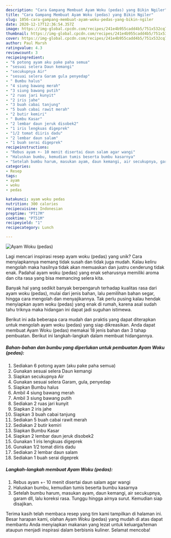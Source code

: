 ```yaml
---
description: "Cara Gampang Membuat Ayam Woku (pedas) yang Bikin Ngiler"
title: "Cara Gampang Membuat Ayam Woku (pedas) yang Bikin Ngiler"
slug: 1056-cara-gampang-membuat-ayam-woku-pedas-yang-bikin-ngiler
date: 2020-12-17T12:36:54.357Z
image: https://img-global.cpcdn.com/recipes/241e4b955cadd4b5/751x532cq70/ayam-woku-pedas-foto-resep-utama.jpg
thumbnail: https://img-global.cpcdn.com/recipes/241e4b955cadd4b5/751x532cq70/ayam-woku-pedas-foto-resep-utama.jpg
cover: https://img-global.cpcdn.com/recipes/241e4b955cadd4b5/751x532cq70/ayam-woku-pedas-foto-resep-utama.jpg
author: Paul Marsh
ratingvalue: 4.3
reviewcount: 3
recipeingredient:
- "6 potong ayam aku pake paha semua"
- "sesuai selera Daun kemangi"
- "secukupnya Air"
- "sesuai selera Garam gula penyedap"
- " Bumbu halus"
- "4 siung bawang merah"
- "3 siung bawang putih"
- "2 ruas jari kunyit"
- "2 iris jahe"
- "3 buah cabai tanjung"
- "5 buah cabai rawit merah"
- "2 butir kemiri"
- " Bumbu Kasar"
- "2 lembar daun jeruk disobek2"
- "1 iris lengkuas digeprek"
- "1/2 tomat diiris dadu"
- "2 lembar daun salam"
- "1 buah serai digeprek"
recipeinstructions:
- "Rebus ayam +- 10 menit disertai daun salam agar wangi"
- "Haluskan bumbu, kemudian tumis beserta bumbu kasarnya"
- "Setelah bumbu harum, masukan ayam, daun kemangi, air secukupnya, garam dll, lalu koreksi rasa. Tunggu hingga airnya surut. Kemudian siap disajikan."
categories:
- Resep
tags:
- ayam
- woku
- pedas

katakunci: ayam woku pedas 
nutrition: 300 calories
recipecuisine: Indonesian
preptime: "PT17M"
cooktime: "PT51M"
recipeyield: "1"
recipecategory: Lunch

---
```



![Ayam Woku (pedas)](https://img-global.cpcdn.com/recipes/241e4b955cadd4b5/751x532cq70/ayam-woku-pedas-foto-resep-utama.jpg)

Lagi mencari inspirasi resep ayam woku (pedas) yang unik? Cara menyiapkannya memang tidak susah dan tidak juga mudah. Kalau keliru mengolah maka hasilnya tidak akan memuaskan dan justru cenderung tidak enak. Padahal ayam woku (pedas) yang enak seharusnya memiliki aroma dan cita rasa yang bisa memancing selera kita.

Banyak hal yang sedikit banyak berpengaruh terhadap kualitas rasa dari ayam woku (pedas), mulai dari jenis bahan, lalu pemilihan bahan segar, hingga cara mengolah dan menyajikannya. Tak perlu pusing kalau hendak menyiapkan ayam woku (pedas) yang enak di rumah, karena asal sudah tahu triknya maka hidangan ini dapat jadi suguhan istimewa.




Berikut ini ada beberapa cara mudah dan praktis yang dapat diterapkan untuk mengolah ayam woku (pedas) yang siap dikreasikan. Anda dapat membuat Ayam Woku (pedas) memakai 18 jenis bahan dan 3 tahap pembuatan. Berikut ini langkah-langkah dalam membuat hidangannya.

<!--inarticleads1-->

##### Bahan-bahan dan bumbu yang diperlukan untuk pembuatan Ayam Woku (pedas):

1. Sediakan 6 potong ayam (aku pake paha semua)
1. Gunakan sesuai selera Daun kemangi
1. Siapkan secukupnya Air
1. Gunakan sesuai selera Garam, gula, penyedap
1. Siapkan  Bumbu halus
1. Ambil 4 siung bawang merah
1. Ambil 3 siung bawang putih
1. Sediakan 2 ruas jari kunyit
1. Siapkan 2 iris jahe
1. Siapkan 3 buah cabai tanjung
1. Sediakan 5 buah cabai rawit merah
1. Sediakan 2 butir kemiri
1. Siapkan  Bumbu Kasar
1. Siapkan 2 lembar daun jeruk disobek2
1. Gunakan 1 iris lengkuas digeprek
1. Gunakan 1/2 tomat diiris dadu
1. Sediakan 2 lembar daun salam
1. Sediakan 1 buah serai digeprek




<!--inarticleads2-->

##### Langkah-langkah membuat Ayam Woku (pedas):

1. Rebus ayam +- 10 menit disertai daun salam agar wangi
1. Haluskan bumbu, kemudian tumis beserta bumbu kasarnya
1. Setelah bumbu harum, masukan ayam, daun kemangi, air secukupnya, garam dll, lalu koreksi rasa. Tunggu hingga airnya surut. Kemudian siap disajikan.




Terima kasih telah membaca resep yang tim kami tampilkan di halaman ini. Besar harapan kami, olahan Ayam Woku (pedas) yang mudah di atas dapat membantu Anda menyiapkan makanan yang lezat untuk keluarga/teman ataupun menjadi inspirasi dalam berbisnis kuliner. Selamat mencoba!
